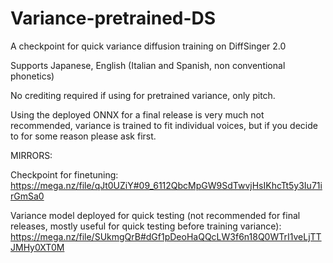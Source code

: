 # Variance-pretrained-DS
A checkpoint for quick variance diffusion training on DiffSinger 2.0

Supports Japanese, English (Italian and Spanish, non conventional phonetics)

No crediting required if using for pretrained variance, only pitch.

Using the deployed ONNX for a final release is very much not recommended, variance is trained to fit individual voices, but if you decide to for some reason please ask first.

MIRRORS:

Checkpoint for finetuning: https://mega.nz/file/qJt0UZiY#09_6112QbcMpGW9SdTwvjHsIKhcTt5y3Iu71irGmSa0

Variance model deployed for quick testing (not recommended for final releases, mostly useful for quick testing before training variance): https://mega.nz/file/SUkmgQrB#dGf1pDeoHaQQcLW3f6n18Q0WTrI1veLjTTJMHy0XT0M

